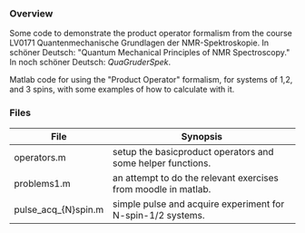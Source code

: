 ### Overview
Some code to demonstrate the product operator formalism from the course LV0171 
Quantenmechanische Grundlagen der NMR-Spektroskopie. In schöner Deutsch: 
"Quantum Mechanical Principles of NMR Spectroscopy." In noch schöner Deutsch:
*QuaGruderSpek*.

Matlab code for using the "Product Operator" formalism, for systems of 1,2, and 3 spins, with some
examples of how to calculate with it.

### Files
File                | Synopsis
---                 | ---
operators.m         | setup the basicproduct operators and some helper functions.
problems1.m         | an attempt to do the relevant exercises from moodle in matlab.
pulse_acq_{N}spin.m | simple pulse and acquire experiment for N-spin-1/2 systems.

